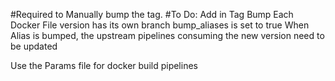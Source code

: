 #Required to Manually bump the tag.
#To Do: Add in Tag Bump
Each Docker File version has its own branch
bump_aliases is set to true
When Alias is bumped, the upstream pipelines consuming the new version need to be updated

Use the Params file for docker build pipelines